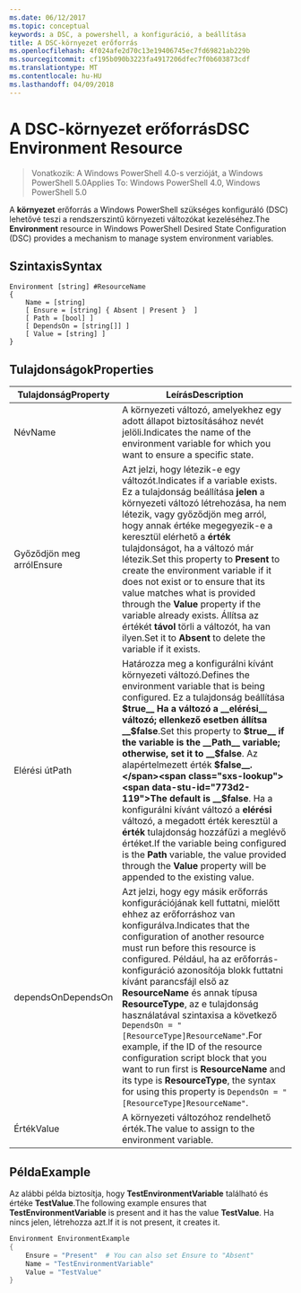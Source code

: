 ```yaml
---
ms.date: 06/12/2017
ms.topic: conceptual
keywords: a DSC, a powershell, a konfiguráció, a beállítása
title: A DSC-környezet erőforrás
ms.openlocfilehash: 4f024afe2d70c13e19406745ec7fd69821ab229b
ms.sourcegitcommit: cf195b090b3223fa4917206dfec7f0b603873cdf
ms.translationtype: MT
ms.contentlocale: hu-HU
ms.lasthandoff: 04/09/2018
---
```

# <a name="dsc-environment-resource"></a><span data-ttu-id="773d2-103">A DSC-környezet erőforrás</span><span class="sxs-lookup"><span data-stu-id="773d2-103">DSC Environment Resource</span></span>

> <span data-ttu-id="773d2-104">Vonatkozik: A Windows PowerShell 4.0-s verzióját, a Windows PowerShell 5.0</span><span class="sxs-lookup"><span data-stu-id="773d2-104">Applies To: Windows PowerShell 4.0, Windows PowerShell 5.0</span></span>

<span data-ttu-id="773d2-105">A __környezet__ erőforrás a Windows PowerShell szükséges konfiguráló (DSC) lehetővé teszi a rendszerszintű környezeti változókat kezeléséhez.</span><span class="sxs-lookup"><span data-stu-id="773d2-105">The __Environment__ resource in Windows PowerShell Desired State Configuration (DSC) provides a mechanism to manage system environment variables.</span></span>

## <a name="syntax"></a><span data-ttu-id="773d2-106">Szintaxis</span><span class="sxs-lookup"><span data-stu-id="773d2-106">Syntax</span></span>
``` mof
Environment [string] #ResourceName
{
    Name = [string]
    [ Ensure = [string] { Absent | Present }  ]
    [ Path = [bool] ]
    [ DependsOn = [string[]] ]
    [ Value = [string] ]
}
```

## <a name="properties"></a><span data-ttu-id="773d2-107">Tulajdonságok</span><span class="sxs-lookup"><span data-stu-id="773d2-107">Properties</span></span>

|  <span data-ttu-id="773d2-108">Tulajdonság</span><span class="sxs-lookup"><span data-stu-id="773d2-108">Property</span></span>  |  <span data-ttu-id="773d2-109">Leírás</span><span class="sxs-lookup"><span data-stu-id="773d2-109">Description</span></span>   |
|---|---|
| <span data-ttu-id="773d2-110">Név</span><span class="sxs-lookup"><span data-stu-id="773d2-110">Name</span></span>| <span data-ttu-id="773d2-111">A környezeti változó, amelyekhez egy adott állapot biztosításához nevét jelöli.</span><span class="sxs-lookup"><span data-stu-id="773d2-111">Indicates the name of the environment variable for which you want to ensure a specific state.</span></span>|
| <span data-ttu-id="773d2-112">Győződjön meg arról</span><span class="sxs-lookup"><span data-stu-id="773d2-112">Ensure</span></span>| <span data-ttu-id="773d2-113">Azt jelzi, hogy létezik-e egy változót.</span><span class="sxs-lookup"><span data-stu-id="773d2-113">Indicates if a variable exists.</span></span> <span data-ttu-id="773d2-114">Ez a tulajdonság beállítása __jelen__ a környezeti változó létrehozása, ha nem létezik, vagy győződjön meg arról, hogy annak értéke megegyezik-e a keresztül elérhető a __érték__ tulajdonságot, ha a változó már létezik.</span><span class="sxs-lookup"><span data-stu-id="773d2-114">Set this property to __Present__ to create the environment variable if it does not exist or to ensure that its value matches what is provided through the __Value__ property if the variable already exists.</span></span> <span data-ttu-id="773d2-115">Állítsa az értékét __távol__ törli a változót, ha van ilyen.</span><span class="sxs-lookup"><span data-stu-id="773d2-115">Set it to __Absent__ to delete the variable if it exists.</span></span>|
| <span data-ttu-id="773d2-116">Elérési út</span><span class="sxs-lookup"><span data-stu-id="773d2-116">Path</span></span>| <span data-ttu-id="773d2-117">Határozza meg a konfigurálni kívánt környezeti változó.</span><span class="sxs-lookup"><span data-stu-id="773d2-117">Defines the environment variable that is being configured.</span></span> <span data-ttu-id="773d2-118">Ez a tulajdonság beállítása __$true__ Ha a változó a __elérési__ változó; ellenkező esetben állítsa __$false__.</span><span class="sxs-lookup"><span data-stu-id="773d2-118">Set this property to __$true__ if the variable is the __Path__ variable; otherwise, set it to __$false__.</span></span> <span data-ttu-id="773d2-119">Az alapértelmezett érték __$false__.</span><span class="sxs-lookup"><span data-stu-id="773d2-119">The default is __$false__.</span></span> <span data-ttu-id="773d2-120">Ha a konfigurálni kívánt változó a __elérési__ változó, a megadott érték keresztül a __érték__ tulajdonság hozzáfűzi a meglévő értéket.</span><span class="sxs-lookup"><span data-stu-id="773d2-120">If the variable being configured is the __Path__ variable, the value provided through the __Value__ property will be appended to the existing value.</span></span>|
| <span data-ttu-id="773d2-121">dependsOn</span><span class="sxs-lookup"><span data-stu-id="773d2-121">DependsOn</span></span> | <span data-ttu-id="773d2-122">Azt jelzi, hogy egy másik erőforrás konfigurációjának kell futtatni, mielőtt ehhez az erőforráshoz van konfigurálva.</span><span class="sxs-lookup"><span data-stu-id="773d2-122">Indicates that the configuration of another resource must run before this resource is configured.</span></span> <span data-ttu-id="773d2-123">Például, ha az erőforrás-konfiguráció azonosítója blokk futtatni kívánt parancsfájl első az __ResourceName__ és annak típusa __ResourceType__, az e tulajdonság használatával szintaxisa a következő `DependsOn = "[ResourceType]ResourceName"`.</span><span class="sxs-lookup"><span data-stu-id="773d2-123">For example, if the ID of the resource configuration script block that you want to run first is __ResourceName__ and its type is __ResourceType__, the syntax for using this property is `DependsOn = "[ResourceType]ResourceName"`.</span></span>|
| <span data-ttu-id="773d2-124">Érték</span><span class="sxs-lookup"><span data-stu-id="773d2-124">Value</span></span>| <span data-ttu-id="773d2-125">A környezeti változóhoz rendelhető érték.</span><span class="sxs-lookup"><span data-stu-id="773d2-125">The value to assign to the environment variable.</span></span>|

## <a name="example"></a><span data-ttu-id="773d2-126">Példa</span><span class="sxs-lookup"><span data-stu-id="773d2-126">Example</span></span>

<span data-ttu-id="773d2-127">Az alábbi példa biztosítja, hogy __TestEnvironmentVariable__ található és értéke __TestValue__.</span><span class="sxs-lookup"><span data-stu-id="773d2-127">The following example ensures that __TestEnvironmentVariable__ is present and it has the value __TestValue__.</span></span> <span data-ttu-id="773d2-128">Ha nincs jelen, létrehozza azt.</span><span class="sxs-lookup"><span data-stu-id="773d2-128">If it is not present, it creates it.</span></span>

```powershell
Environment EnvironmentExample
{
    Ensure = "Present"  # You can also set Ensure to "Absent"
    Name = "TestEnvironmentVariable"
    Value = "TestValue"
}
```